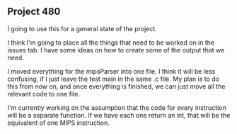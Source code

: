 ## Project 480

I going to use this for a general state of the project.

I think I'm going to place all the things that need to be worked on in the issues tab. I have some ideas on how to create some of the output that we need.

I moved everything for the mipsParser into one file. I think it will be less confusing, if I just leave the test main in the same .c file. My plan is to do this from now on, and once everything is finished, we can just move all the relevant code to one file.

I'm currently working on the assumption that the code for every instruction will be a separate function. If we have each one return an int, that will be the equivalent of one MIPS instruction.
